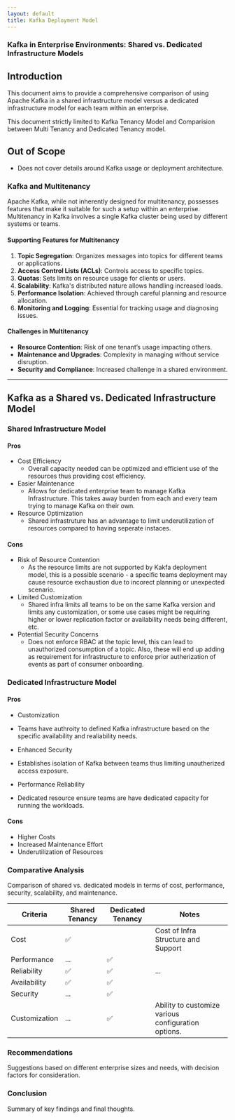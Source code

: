 ```yaml
---
layout: default
title: Kafka Deployment Model
---
```



### Kafka in Enterprise Environments: Shared vs. Dedicated Infrastructure Models

## Introduction
This document aims to provide a comprehensive comparison of using Apache Kafka in a shared infrastructure model versus a dedicated infrastructure model for each team within an enterprise.

This document strictly limited to Kafka Tenancy Model and Comparision between Multi Tenancy and Dedicated Tenancy model.


## Out of Scope

- Does not cover details around Kafka usage or deployment architecture.

### Kafka and Multitenancy
Apache Kafka, while not inherently designed for multitenancy, possesses features that make it suitable for such a setup within an enterprise. Multitenancy in Kafka involves a single Kafka cluster being used by different systems or teams.

#### Supporting Features for Multitenancy
1. **Topic Segregation**: Organizes messages into topics for different teams or applications.
2. **Access Control Lists (ACLs)**: Controls access to specific topics.
3. **Quotas**: Sets limits on resource usage for clients or users.
4. **Scalability**: Kafka's distributed nature allows handling increased loads.
5. **Performance Isolation**: Achieved through careful planning and resource allocation.
6. **Monitoring and Logging**: Essential for tracking usage and diagnosing issues.

#### Challenges in Multitenancy
- **Resource Contention**: Risk of one tenant’s usage impacting others.
- **Maintenance and Upgrades**: Complexity in managing without service disruption.
- **Security and Compliance**: Increased challenge in a shared environment.

---

## Kafka as a Shared vs. Dedicated Infrastructure Model

### Shared Infrastructure Model
#### Pros
- Cost Efficiency 
  * Overall capacity needed can be optimized and efficient use of the resources thus providing cost efficiency.
- Easier Maintenance
  * Allows for dedicated enterprise team to manage Kafka Infrastructure. This takes away burden from each and every team trying to manage Kafka on their own.
- Resource Optimization
  * Shared infrastruture has an advantage to limit underutilization of resources compared to having seperate instaces.

#### Cons
- Risk of Resource Contention
  * As the resource limits are not supported by Kakfa deployment model, this is a possible scenario - a specific teams deployment may cause resource exchaustion due to incorect planning or unexpected scenario.  
- Limited Customization
  * Shared infra limits all teams to be on the same Kafka version and limits any customization, or some use cases might be requiring higher or lower replication factor or availability needs being different, etc.
- Potential Security Concerns
  * Does not enforce RBAC at the topic level, this can lead to unauthorized consumption of a topic. Also, these will end up adding as requirement for infrastructure to enforce prior autherization of events as part of consumer onboarding.

### Dedicated Infrastructure Model
#### Pros
- Customization
 * Teams have authroity to defined Kafka infrastructure based on the specific availability and realiability needs.
- Enhanced Security
 * Establishes isolation of Kafka between teams thus limiting unautherized access exposure. 
- Performance Reliability
 * Dedicated resource ensure teams are have dedicated capacity for running the workloads.

#### Cons
- Higher Costs
- Increased Maintenance Effort
- Underutilization of Resources

### Comparative Analysis
Comparison of shared vs. dedicated models in terms of cost, performance, security, scalability, and maintenance.



| Criteria         | Shared Tenancy | Dedicated Tenancy | Notes |
|------------------|---------------------|----------------------|-----------------|
| Cost             |  ✅         |                   | Cost of Infra Structure and Support           |
| Performance  | ...                 | ✅             |             |
| Reliability              | ✅              | ✅             | ...             |
| Availability | ✅ | ✅  | |
| Security | ... | ✅ | |
| Customization | ...| ✅ | Ability to customize various configuration options.|




### Recommendations
Suggestions based on different enterprise sizes and needs, with decision factors for consideration.

### Conclusion
Summary of key findings and final thoughts.

